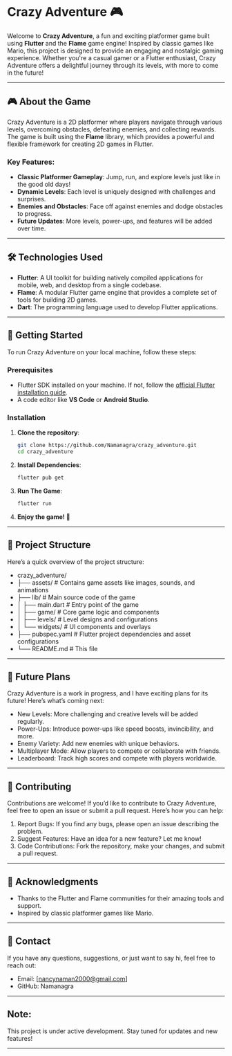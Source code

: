 # Crazy Adventure 🎮

Welcome to **Crazy Adventure**, a fun and exciting platformer game built using **Flutter** and the **Flame** game engine! Inspired by classic games like Mario, this project is designed to provide an engaging and nostalgic gaming experience. Whether you're a casual gamer or a Flutter enthusiast, Crazy Adventure offers a delightful journey through its levels, with more to come in the future!

---

## 🎮 About the Game

Crazy Adventure is a 2D platformer where players navigate through various levels, overcoming obstacles, defeating enemies, and collecting rewards. The game is built using the **Flame** library, which provides a powerful and flexible framework for creating 2D games in Flutter.

### Key Features:
- **Classic Platformer Gameplay**: Jump, run, and explore levels just like in the good old days!
- **Dynamic Levels**: Each level is uniquely designed with challenges and surprises.
- **Enemies and Obstacles**: Face off against enemies and dodge obstacles to progress.
- **Future Updates**: More levels, power-ups, and features will be added over time.

---

## 🛠️ Technologies Used

- **Flutter**: A UI toolkit for building natively compiled applications for mobile, web, and desktop from a single codebase.
- **Flame**: A modular Flutter game engine that provides a complete set of tools for building 2D games.
- **Dart**: The programming language used to develop Flutter applications.

---

## 🚀 Getting Started

To run Crazy Adventure on your local machine, follow these steps:

### Prerequisites
- Flutter SDK installed on your machine. If not, follow the [official Flutter installation guide](https://flutter.dev/docs/get-started/install).
- A code editor like **VS Code** or **Android Studio**.

### Installation
1. **Clone the repository**:
   ```bash
   git clone https://github.com/Namanagra/crazy_adventure.git
   cd crazy_adventure

2. **Install Dependencies**:
   ```bash
   flutter pub get

4. **Run The Game**:
   ```bash
   flutter run

6. **Enjoy the game! 🎉**

---

## 📂 Project Structure

Here’s a quick overview of the project structure:
- crazy_adventure/
- ├── assets/ # Contains game assets like images, sounds, and animations
- ├── lib/ # Main source code of the game
- │ ├── main.dart # Entry point of the game
- │ ├── game/ # Core game logic and components
- │ ├── levels/ # Level designs and configurations
- │ └── widgets/ # UI components and overlays
- ├── pubspec.yaml # Flutter project dependencies and asset configurations
- └── README.md # This file

---

## 🎯 Future Plans

Crazy Adventure is a work in progress, and I have exciting plans for its future! Here’s what’s coming next:

- New Levels: More challenging and creative levels will be added regularly.
- Power-Ups: Introduce power-ups like speed boosts, invincibility, and more.
- Enemy Variety: Add new enemies with unique behaviors.
- Multiplayer Mode: Allow players to compete or collaborate with friends.
- Leaderboard: Track high scores and compete with players worldwide.

---

## 🤝 Contributing

Contributions are welcome! If you’d like to contribute to Crazy Adventure, feel free to open an issue or submit a pull request. Here’s how you can help:

1. Report Bugs: If you find any bugs, please open an issue describing the problem.
2. Suggest Features: Have an idea for a new feature? Let me know!
3. Code Contributions: Fork the repository, make your changes, and submit a pull request.

---

## 🙏 Acknowledgments

- Thanks to the Flutter and Flame communities for their amazing tools and support.
- Inspired by classic platformer games like Mario.

---

## 📧 Contact

If you have any questions, suggestions, or just want to say hi, feel free to reach out:
- Email: [nancynaman2000@gmail.com]
- GitHub: Namanagra

---

## Note: 
This project is under active development. Stay tuned for updates and new features!

---




